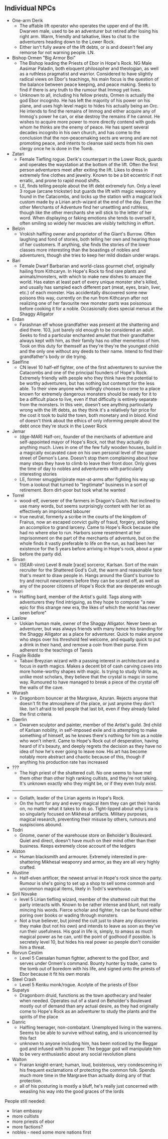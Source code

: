 ## Individual NPCs

- One-arm Derik
	- The affable lift operator who operates the upper end of the lift. Dwarven male, used to be an adventurer but retired after losing his right arm. Warm, friendly and talkative, likes to chat to the adventurers heading down to the Lower Rock.
	- Either isn't fully aware of the lift debts, or is and doesn't feel any remorse for not warning people. LN.
- Bishop Ormen "Big Armor Boi"
	- The Bishop leading the Priests of Ebor in Hope's Rock. NG Male Aasimar Paladin, both eloquent philosopher and theologian, as well as a ruthless pragmatist and warrior. Considered to have slightly radical views on Ebor's teachings, his main focus is the question of the balance between peace keeping, and peace making. Seeks to find if there is any truth to the rumour that Immog yet lives.
	- Unknown to all, including his fellow priests, Ormen is actually the god Ebor incognito. He has left the majority of his power on his plane, and uses high level magic to hides his actually being an Orc. He intends to find the remains of Immog and either acquire any of Immog's power he can, or else destroy the remains if he cannot. He wishes to acquire more power to more directly contend with gods whom he thinks are the enemy of peace. He has spent several decades incognito in his own church, and has come to the conclusion that the non-peacemaking sects are wrong and are not promoting peace, and intents to cleanse said sects from his own clergy once he is done in the Tomb.
- Zatari
	- Female Tiefling rogue. Derik's counterpart in the Lower Rock, guards and operates the waystation at the bottom of the lift. Often the first person adventurers meet after exiting the lift. Likes to dress in extremely fine clothes and jewelry. Known to be a bit eccentric if not erratic, and prone to rapid mood shifts.
	- LE, finds telling people about the lift debt extremely fun. Only a level 3 rogue (arcane trickster) but guards the lift with magic weaponry found in the Catacombs, and locks up the station with a magical lock custom made by a Lirian arch-wizard at the end of the day. Even the other Merchants of Adventure find her unsettling and ruthless, though like the other merchants she will stick to the letter of her word. When displaying or faking emotions she tends to oversell it, often smiling so widely her muscles are visibly twitching in effort.
- Belzin
	- Vrokish halfling owner and proprietor of the Giant's Burrow. Often laughing and fond of stories, both telling her own and hearing those of her customers. If anything, she finds the stories of the lower classes more interesting than the boastings of nobles and adventurers, though she tries to keep her mild disdain under wraps.
- Bari
	- Female Dwarf Barbarian and world-class gourmet chef, originally hailing from Kithcaryn. In Hope's Rock to find rare plants and animals/monsters, with which to make new dishes to amaze the world. Has eaten at least part of every unique monster she's killed, and usually has sampled each different part (meat, eyes, brain, liver, etc.) of each monster. Has accidentally discovered some new poisons this way, currently on the run from Kithcaryn after not realizing one of her favourite new monster parts was poisonous before cooking it for a noble. Occasionally does special menus at the Shaggy Alligator
- Erdan
	- Farashnan elf whose grandfather was present at the shattering and died there. 103, just barely old enough to be considered an adult. Seeks to find a particular enchanted amulet that their grandfather always kept with him, as their family has no other mementos of him. Took on this duty for themself as they're they're the youngest child and the only one without any deeds to their name. Intend to find their grandfather's body or die trying.
- Saelfine
	- CN level 10 half-elf fighter, one of the first adventurers to survive the Catacombs and one of the principal founders of Hope's Rock. Extremely friendly with people who they think have the potential to be worthy adventurers, but has nothing but contempt for the less able. To their view anyone who willingly chooses to come to a place known for extremely dangerous monsters should be ready for it to be a difficult place to live, even if that difficulty is entirely separate from the monsters. In this vein, doesn't see anything particularly wrong with the lift debts, as they think it's a relatively fair price for the cost it took to build the town, both monetary and in blood. Kind of doesn't think about the ethics of only informing people about the debt once they're stuck in the Lower Rock
- Jemar
	- (dge-MAR) Half-orc, founder of the merchants of adventure and self-appointed mayor of Hope's Rock, not that they actually do anything much. Lives in one of the few fully wooden houses, build in a magically excavated cave on his own personal level of the upper street of Demon's Lane. Doesn't stop them complaining about how many steps they have to climb to leave their front door. Only gives the time of day to nobles and adventureres with particularly interesting stories
	- LE, former smuggler/pirate man-at-arms after fighting his way up from a lookout that turned to "legitimate" business in a sort of retirement. Born dirt-poor but took what he wanted
- Torrel
	- wood-elf, overseer of the farmers in Dragon's Gulch. Not inclined to use many words, but seems surprisingly content with her lot as effectively an imprisoned labourer
	- true neutral, formerly a scribe in the courts of the kingdom of Frairus, now an escaped convict guilty of fraud, forgery, and being an accomplice to grand larceny. Came to Hope's Rock because she had no where else to run. Harbors some resentment at her imprisonment on the part of the merchants of adventure, but on the whole finds it vastly preferable to life on the run, as had been her existence for the 5 years before arriving in Hope's rock, about a year before the party did.
- Sirvan
	- (SEAR-vinn) Level 8 male [race] sorceror, Karlsan. Sort of the main recruiter for the Shattered God's Cult, the warm and reasonable face that's meant to draw people in. Hangs around the Giant's burrow to try and recruit newcomers before they can be scared off, as well as any of the poorer citizens of Hope's Rock that are desperate enough
- Yesri
	- Halfling bard, member of the Artist's guild. Tags along with adventurers they find intriguing, as they hope to compose "a new epic for this strange new era, the likes of which the world has never seen before"
- Laslow
	- Uskian human male, owner of the Shaggy Alligator. Never been an adventurer, but was always friends with many hence his branding for the Shaggy Alligator as a place for adventurer. Quick to make anyone who steps over his threshold feel welcome, and equally quick to put a drink in their hand, and remove a coin from their purse. Firm adherent to the teachings of Taesis
- Fragile Riddle
	- Tabaxi Breyzian wizard with a passing interest in architecture and a focus in earth magics. Makes a decent bit of cash carving caves into more home-worthy shapes with magic. Is trying to study Vidrite as, unlike most scholars, they believe that the crystal is magic in some way. Rumoured to have managed to break a piece of the crystal off the walls of the cave.
- Wurash
	- Dragonborn bouncer at the Margrave, Azuran. Rejects anyone that doesn't fit the atmosphere of the place, or just anyone they don't like. Isn't afraid to tell people that last bit, even if they already failed the first criteria.
- Daerlin
	- Dwarven sculptor and painter, member of the Artist's guild. 3rd child of Karlsan nobility, in self-imposed exile and is attempting to make something of himself, as he knows there's nothing for him as a noble who won't inherit. Came to Hope's Rock out of desperation, having heard of it's beauty, and deeply regrets the decision as they have no idea of how he's ever going to leave now. His art has become notably more abstract and chaotic because of this, though if anything his production rate has increased
- ???
	- The high priest of the shattered cult. No one seems to have met them other than other high ranking cultists, and they're not talking. It's unknown exactly who they might be, or if they even truly exist.
- ___ 
	- Goliath, leader of the Lirian agents in Hope's Rock.
	- On the hunt for any and every magical item they can get their hands on, no matter what it takes to do so. Tight-lipped about why Liria is so singularly focused on Mikhesal artifacts. Military purposes, magical research, preventing their misuse by others, rumours and suspiscions abound.
- Todri
	- Gnome, owner of the warehouse store on Beholder's Boulevard. Quiet and direct, doesn't have much on their mind other than their business. Keeps extremely close account of the ledgers
- Alston
	- Human blacksmith and armourer. Extremely interested in pre-shattering Mikhesal weaponry and armor, as they are all very highly crafted.
- Alustine
    - Half-elven artificer, the newest arrival in Hope's rock since the party. Rumour is she's going to set up a shop to sell some common and uncommon magical items, likely in Todri's warehouse. 
- Siril Novake
	- level 5 Lirian tiefling wizard, member of the shattered cult that the party interacts with. Known to be rather intense and blunt, not really mincing his words. Fierce scholar and fighter, he can be found either poring over books or wading through monsters.
	- Not a true believer, but joined the cult just to share any discoveries they make (but not his own) and intends to leave as soon as they've run their usefulness. His goal in life is, simply, to amass as much magical power as he can, until the point of godhood if possible. Is secretely level 10, but hides his real power so people don't consider him a threat.
- Rorvun Cestim
	- Level 5 Caesalan human fighter, adherent to the god Ebor, and serves under Ormen's command. Bounty hunter by trade, came to the tomb out of boredom with his life, and signed onto the priests of Ebor because it fit his own morals
- Steel Crash
	- Level 5 Kenku monk/rogue. Acolyte of the priests of Ebor
- Supatys
	- Dragonborn druid, functions as the town apothecary and healer when needed. Operates out of a stand on Beholder's Boulevard mostly out of demand than any actual desire, as they had originally come to Hope's Rock as an adventurer to study the plants and the spirits of the place
- Danric
    - Halfling teenager, non-combatant. Unemployed living in the warrens. Seems to be able to survive without eating, and is unconcerned by this fact
    - unknown to anyone including him, has been noticed by the Beggar god and infused with his power. The beggar god will manipulate him to be very enthusiastic about any social revolution plans
- Walton
    - Frairan knight-errant; human, loud, boisterous, very condescening in his frequent exclamations of protecting the common folk. Spends much more time in the Margrave than actually doing any of that protection.
    - all of his posturing is mostly a bluff, he's really just concerned with weasling his way into the good graces of the lords
  


People still needed:
- lirian embassy
- more cultists
- more priests of ebor
- more factions?
- nobles - need some more nations first
